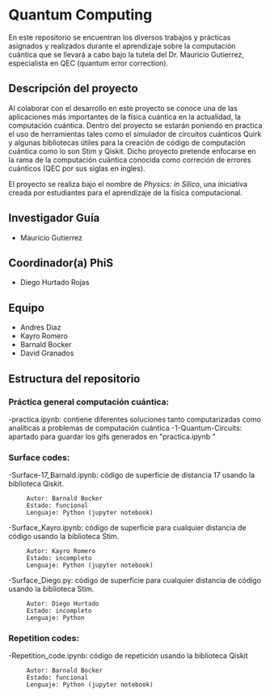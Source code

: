 # Quantum Computing

En este repositorio se encuentran los diversos trabajos y prácticas asignados y  realizados durante el aprendizaje sobre la computación cuántica que se llevará a cabo bajo la tutela del Dr. Mauricio Gutierrez, especialista en QEC (quantum error correction).

## Descripción del proyecto

Al colaborar con el desarrollo en este proyecto se conoce una de las aplicaciones más importantes de la física cuántica en la actualidad, la computación cuántica. Dentro del proyecto se estarán poniendo en practica el uso de herramientas tales como el simulador de circuitos cuánticos Quirk y algunas bibliotecas útiles para la creación de código de computación cuántica como lo son Stim y Qiskit. Dicho proyecto pretende enfocarse en la rama de la computación cuántica conocida como correción de errores cuánticos (QEC por sus siglas en ingles). 

 El proyecto se realiza bajo el nombre de *Physics: in Silico*, una iniciativa creada por estudiantes para el aprendizaje de la física computacional. 

## Investigador Guía

- Mauricio Gutierrez

## Coordinador(a) PhiS

- Diego Hurtado Rojas

## Equipo

- Andres Diaz
- Kayro Romero
- Barnald Bocker
- David Granados 

## Estructura del repositorio

### Práctica general computación cuántica: 

   -practica.ipynb: contiene diferentes soluciones tanto computarizadas como analíticas a problemas de computación cuántica
   -1-Quantum-Circuits: apartado para guardar los gifs generados en "practica.ipynb "

### Surface codes: 

   -Surface-17_Barnald.ipynb: código de superficie de distancia 17 usando la biblioteca Qiskit.

         Autor: Barnald Bocker
         Estado: funcional
         Lenguaje: Python (jupyter notebook)

   -Surface_Kayro.ipynb: código de superficie para cualquier distancia de código usando la biblioteca Stim.

         Autor: Kayro Romero 
         Estado: incompleto
         Lenguaje: Python (jupyter notebook)

   -Surface_Diego.py: código de superficie para cualquier distancia de código usando la biblioteca Stim.
   
         Autor: Diego Hurtado
         Estado: incompleto
         Lenguaje: Python

### Repetition codes: 
   
   -Repetition_code.ipynb: código de repetición usando la biblioteca Qiskit

         Autor: Barnald Bocker
         Estado: funcional
         Lenguaje: Python (jupyter notebook) 
